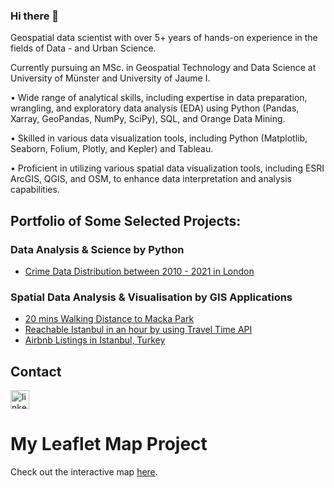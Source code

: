 ### Hi there 👋

Geospatial data scientist with over 5+ years of hands-on experience in the fields of Data - and Urban Science.

Currently pursuing an MSc. in Geospatial Technology and Data Science at University of Münster and University of Jaume I.

• Wide range of analytical skills, including expertise in data preparation, wrangling, and exploratory data analysis (EDA) using Python (Pandas, Xarray, GeoPandas, NumPy, SciPy), SQL, and Orange Data Mining.

• Skilled in various data visualization tools, including Python (Matplotlib, Seaborn, Folium, Plotly, and Kepler) and Tableau.

• Proficient in utilizing various spatial data visualization tools, including ESRI ArcGIS, QGIS, and OSM, to enhance data interpretation and analysis capabilities.

## Portfolio of Some Selected Projects:
  
### Data Analysis & Science by Python
- [Crime Data Distribution between 2010 - 2021 in London](https://github.com/safakcoze/Crime_Data_London)

### Spatial Data Analysis & Visualisation by GIS Applications
- [20 mins Walking Distance to Macka Park](https://github.com/safakcoze/walking_distance)
- [Reachable Istanbul in an hour by using Travel Time API](https://github.com/safakcoze/Istanbul_travel_time)
- [Airbnb Listings in Istanbul, Turkey](https://github.com/safakcoze/Istanbul_Airbnb_listings)
  
## Contact
[<img src='https://cdn.jsdelivr.net/npm/simple-icons@3.0.1/icons/linkedin.svg' alt='linkedin' height='30'>](https://www.linkedin.com/in/safakcoze)

# My Leaflet Map Project

Check out the interactive map [here](https://raw.githubusercontent.com/safakcoze/safakcoze/main/github_map.html).

